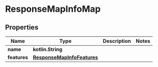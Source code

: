 
# ResponseMapInfoMap

## Properties
Name | Type | Description | Notes
------------ | ------------- | ------------- | -------------
**name** | **kotlin.String** |  | 
**features** | [**ResponseMapInfoFeatures**](ResponseMapInfoFeatures.md) |  | 



